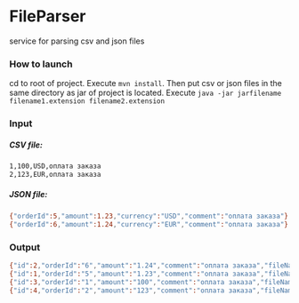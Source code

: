 # FileParser

service for parsing csv and json files

### How to launch
cd to root of project. Execute ```mvn install```. Then put csv or json files in the same directory as jar of project is located.
Execute ```java -jar jarfilename filename1.extension filename2.extension```

### Input
##### CSV file:
```sh
1,100,USD,оплата заказа
2,123,EUR,оплата заказа
```

##### JSON file:
```sh
{"orderId":5,"amount":1.23,"currency":"USD","comment":"оплата заказа"}
{"orderId":6,"amount":1.24,"currency":"EUR","comment":"оплата заказа"}
```

### Output

```sh
{"id":2,"orderId":"6","amount":"1.24","comment":"оплата заказа","fileName":"orders2.json","lineNumber":"2","result":"OK"}
{"id":1,"orderId":"5","amount":"1.23","comment":"оплата заказа","fileName":"orders2.json","lineNumber":"1","result":"OK"}
{"id":3,"orderId":"1","amount":"100","comment":"оплата заказа","fileName":"orders1.csv","lineNumber":"1","result":"OK"}
{"id":4,"orderId":"2","amount":"123","comment":"оплата заказа","fileName":"orders1.csv","lineNumber":"2","result":"OK"}
```
